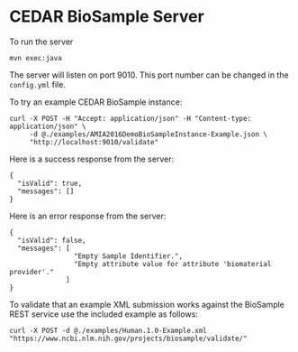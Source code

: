 # CEDAR BioSample Server

To run the server

    mvn exec:java

The server will listen on port 9010. This port number can be changed in the `config.yml` file.

To try an example CEDAR BioSample instance:

    curl -X POST -H "Accept: application/json" -H "Content-type: application/json" \
         -d @./examples/AMIA2016DemoBioSampleInstance-Example.json \
         "http://localhost:9010/validate"

Here is a success response from the server:

```
{ 
  "isValid": true,
  "messages": []
}
```

Here is an error response from the server:

```
{ 
  "isValid": false,
  "messages": [ 
                "Empty Sample Identifier.", 
                "Empty attribute value for attribute 'biomaterial provider'." 
              ]
}
```

To validate that an example XML submission works against the BioSample REST service use the included
example as follows: 

    curl -X POST -d @./examples/Human.1.0-Example.xml "https://www.ncbi.nlm.nih.gov/projects/biosample/validate/"

